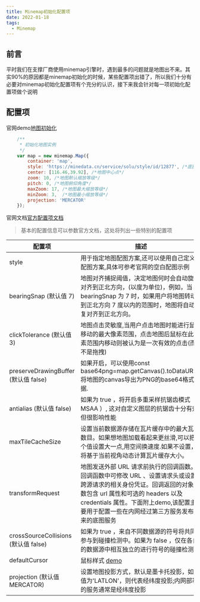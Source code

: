 ```yaml
---
title: Minemap初始化配置项
date: 2022-01-18
tags:
  - Minemap
---
```

## 前言
平时我们在支撑厂商使用minemap引擎时，遇到最多的问题就是地图出不来。其实90%的原因都是minemap初始化的时候，某些配置项出错了，所以我们十分有必要对minemap初始化配置项有个充分的认识，接下来我会针对每一项初始化配置项做个说明

## 配置项
官网demo[地图初始化](http://minedata.cn/support/api/demo/js-api/zh/map/base/map-show)

```js
    /**
     * 初始化地图实例
     */
    var map = new minemap.Map({
        container: 'map',
        style: 'https://minedata.cn/service/solu/style/id/12877', /*底图样式*/
        center: [116.46,39.92], /*地图中心点*/
        zoom: 10, /*地图默认缩放等级*/
        pitch: 0, /*地图俯仰角度*/
        maxZoom: 17, /*地图最大缩放等级*/
        minZoom: 3,  /*地图最小缩放等级*/
        projection: 'MERCATOR'
    });

```
官网文档[官方配置项文档](http://minedata.cn/support/static/api/doc/js/v2.1.0/api-reference/index.html#map)
>基本的配置信息可以参数官方文档，这处将列出一些特别的配置项

|  配置项   | 描述  |
|  ----  | ----  |
| style   | 用于指定地图配图方案,还可以使用自己定义的配图方案,具体可参考官网的空白配图示例|
| bearingSnap  (默认值 7)   | 地图对齐捕捉阈值，决定地图何时会自动旋转对齐到正北方向，(以度为单位)，例如，当 bearingSnap 为 7 时，如果用户将地图转动到正北方向 7 度以内的范围时，地图将自动恢复对齐到正北方向。  |
| clickTolerance  (默认值 3)   | 地图点击灵敏度,当用户点击地图时能进行鼠标移动的最大像素范围，点击地图后鼠标在此像素范围内移动则被认为是一次有效的点击(而不是拖拽) |
| preserveDrawingBuffer  (默认值 false)   | 如果开启，可以使用const base64png=map.getCanvas().toDataURL() 将地图的canvas导出为PNG的base64格式数据.<UnderlineText text='dddswwwdddd'></UnderlineText>|
| antialias (默认值 false)  | 如果为 true ，将开启多重采样抗锯齿模式（ MSAA ）, 这对自定义图层的抗锯齿十分有效,但很影响性能|
|maxTileCacheSize | 设置当前数据源存储在瓦片缓存中的最大瓦片数目。如果想地图加载看起来更丝滑,可以把这个值设置大一点,用空间换速度.如果不设置，将基于当前视角动态计算瓦片缓存大小。|
| transformRequest | 地图发送外部 URL 请求前执行的回调函数。回调函数中可修改 URL 、设置请求头或设置跨源请求的相关身份凭证。回调返回的对象参数包含 url 属性和可选的 headers 以及 credentials 属性。下面附上demo,该配置主要用于配置一些在内网经过第三方服务发布出来的底图服务|
| crossSourceCollisions (默认值 false)  | 如果为 true ，来自不同数据源的符号将共同参与到碰撞检测中。如果为 false ，仅在各自的数据源中相互独立的进行符号的碰撞检测。 |
| defaultCursor | 鼠标样式 [demo](http://minedata.cn/support/api/demo/js-api/zh/map/state/set-mouse-style)|
| projection (默认值MERCATOR)| 设置地图投影方式，默认是墨卡托投影，如果值为'LATLON'，则代表经纬度投影;内网部署的服务通常是经纬度投影 |

